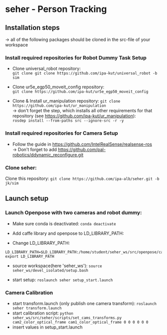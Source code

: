 # seher - Person Tracking

## Installation steps

&rarr; all of the following packages should be cloned in the src-file of your workspace

### Install required repositories for Robot Dummy Task Setup

* Clone universal_robot repository: </br>
```git clone git clone https://github.com/ipa-kut/universal_robot -b sim```

* Clone ur5e_egp50_moveit_config repository: </br>
```git clone https://github.com/ipa-kut/ur5e_egp50_moveit_config```

* Clone & Install ur_manipulation repository: ```git clone https://github.com/ipa-kut/ur_manipulation ``` </br>
&rarr; don't forget the step, which installs all other requirements for that repository (see https://github.com/ipa-kut/ur_manipulation):</br>
```rosdep install --from-paths src --ignore-src -r -y```

### Install required repositories for Camera Setup

* Follow the guide in https://github.com/IntelRealSense/realsense-ros </br>
&rarr; Don't forget to add https://github.com/pal-robotics/ddynamic_reconfigure.git

### Clone seher:

Clone this repository: ```git clone https://github.com/ipa-alb/seher.git -b jk/sim```

## Launch setup

### Launch Openpose with two cameras and robot dummy:
* Make sure conda is deactivated: ```conda deactivate```

* Add caffe library and openpose to LD_LIBRARY_PATH: 
* Change LD_LIBRARY_PATH:
```
LD_LIBRARY_PATH=$LD_LIBRARY_PATH:/home/student/seher_ws/src/openpose/caffe/lib/:/home/student/seher_ws/src/openpose/src/openpose/ 
export LD_LIBRARY_PATH
```
* source workspace(here 'seher_ws'): ```source seher_ws/devel_isolated/setup.bash```

* start setup: ```roslaunch seher setup_start.launch```

### Camera Calibration

* start transform.launch (only publish one camera transform): ```roslaunch seher transform.launch```
* start calibration script: ```python seher_ws/src/seher/scripts/set_cams_transforms.py cam2_color_optical_frame cam1_color_optical_frame 0 0 0 0 0 0```
* insert values in setup_start.launch




